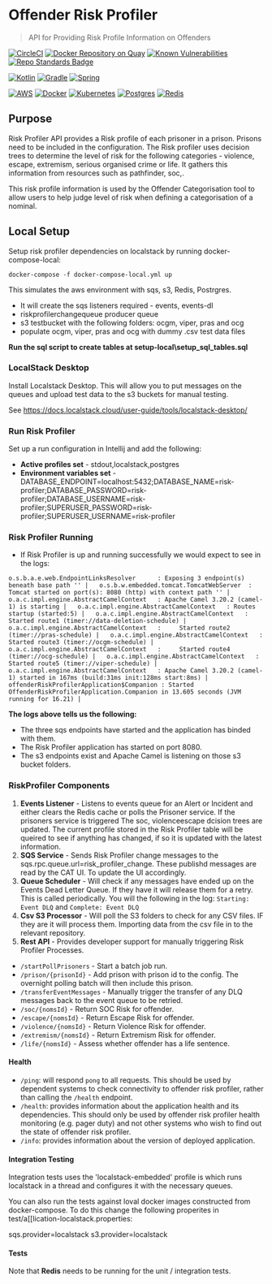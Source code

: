 # Offender Risk Profiler

> API for Providing Risk Profile Information on Offenders

[![CircleCI](https://circleci.com/gh/ministryofjustice/offender-risk-profiler/tree/main.svg?style=svg)](https://circleci.com/gh/ministryofjustice/offender-risk-profiler/tree/main)
[![Docker Repository on Quay](https://img.shields.io/badge/quay.io-repository-2496ED.svg?logo=docker)](https://quay.io/repository/hmpps/offender-risk-profiler)
[![Known Vulnerabilities](https://snyk.io/test/github/ministryofjustice/pathfinder-api/badge.svg)](https://snyk.io/test/github/ministryofjustice/offender-risk-profiler)
[![Repo Standards Badge](https://img.shields.io/badge/dynamic/json?color=blue&style=flat&logo=github&label=MoJ%20Compliant&query=%24.data%5B%3F%28%40.name%20%3D%3D%20%22offender-risk-profiler%22%29%5D.status&url=https%3A%2F%2Foperations-engineering-reports.cloud-platform.service.justice.gov.uk%2Fgithub_repositories)](https://operations-engineering-reports.cloud-platform.service.justice.gov.uk/github_repositories#offender-risk-profiler "Link to report")

<!-- [![API docs](https://img.shields.io/badge/API_docs-view-85EA2D.svg?logo=swagger)](https://###.service.justice.gov.uk/swagger-ui/index.html?configUrl=/v3/api-docs) -->
<!-- [![License: ###](https://img.shields.io/badge/License-###-lightgrey.svg)](https://opensource.org/licenses/###) -->

[![Kotlin](https://img.shields.io/badge/kotlin-%230095D5.svg?style=flat&logo=kotlin&logoColor=white)](https://kotlinlang.org/)
[![Gradle](https://img.shields.io/badge/Gradle-02303A.svg?style=flat&logo=Gradle&logoColor=white)](https://gradle.org/)
[![Spring](https://img.shields.io/badge/spring-%236DB33F.svg?style=flat&logo=spring&logoColor=white)](https://spring.io/projects/spring-boot)

[![AWS](https://img.shields.io/badge/-Amazon%20AWS-232F3E?logo=Amazonaws&logoColor=amazonorange)](https://aws.amazon.com/)
[![Docker](https://img.shields.io/badge/-Docker-000?logo=docker)](https://www.docker.com)
[![Kubernetes](https://img.shields.io/badge/kubernetes-%23326ce5.svg?style=flat&logo=kubernetes&logoColor=white)](https://kubernetes.io/)
[![Postgres](https://img.shields.io/badge/postgres-%23316192.svg?style=postgres&logo=postgresql&logoColor=white)](https://www.postgresql.org/)
[![Redis](https://img.shields.io/badge/redis-%23DD0031.svg?style=flat&logo=redis&logoColor=white)](https://redis.io/)

## Purpose

Risk Profiler API provides a Risk profile of each prisoner in a prison. Prisons need to be included in the configuration. The Risk profiler uses decision trees to determine the level of risk for the following categories - violence, escape, extremism, serious organised crime or life. It gathers this information from resources such as pathfinder, soc,. 

This risk profile information is used by the Offender Categorisation tool to allow users to help judge level of risk when defining a categorisation of a nominal.


## Local Setup

Setup risk profiler dependencies on localstack by running docker-compose-local:

`docker-compose -f docker-compose-local.yml up
`

This simulates the aws environment with sqs, s3, Redis, Postrgres.

 - It will create the sqs listeners required - events, events-dl
 - riskprofilerchangequeue producer queue 
 - s3 testbucket with the following folders: ocgm, viper, pras and ocg
 - populate ocgm, viper, pras and ocg with dummy .csv test data files


**Run the sql script to create tables at setup-local\setup_sql_tables.sql**

### LocalStack Desktop

Install Localstack Desktop. This will allow you to put messages on the queues and upload test data to the s3 buckets for manual testing. 

See https://docs.localstack.cloud/user-guide/tools/localstack-desktop/

### Run Risk Profiler

Set up a run configuration in Intellij and add the following:

- **Active profiles set** - stdout,localstack,postgres
- **Environment variables set** - DATABASE_ENDPOINT=localhost:5432;DATABASE_NAME=risk-profiler;DATABASE_PASSWORD=risk-profiler;DATABASE_USERNAME=risk-profiler;SUPERUSER_PASSWORD=risk-profiler;SUPERUSER_USERNAME=risk-profiler

### Risk Profiler Running

- If Risk Profiler is up and running successfully we would expect to see in the logs:

`
o.s.b.a.e.web.EndpointLinksResolver      : Exposing 3 endpoint(s) beneath base path '' |  
o.s.b.w.embedded.tomcat.TomcatWebServer  : Tomcat started on port(s): 8080 (http) with context path '' |  
o.a.c.impl.engine.AbstractCamelContext   : Apache Camel 3.20.2 (camel-1) is starting |  
o.a.c.impl.engine.AbstractCamelContext   : Routes startup (started:5) |  
o.a.c.impl.engine.AbstractCamelContext   :     Started route1 (timer://data-deletion-schedule) |  
o.a.c.impl.engine.AbstractCamelContext   :     Started route2 (timer://pras-schedule) |  
o.a.c.impl.engine.AbstractCamelContext   :     Started route3 (timer://ocgm-schedule) |  
o.a.c.impl.engine.AbstractCamelContext   :     Started route4 (timer://ocg-schedule) |  
o.a.c.impl.engine.AbstractCamelContext   :     Started route5 (timer://viper-schedule) |  
o.a.c.impl.engine.AbstractCamelContext   : Apache Camel 3.20.2 (camel-1) started in 167ms (build:31ms init:128ms start:8ms) |  
offenderRiskProfilerApplication$Companion : Started OffenderRiskProfilerApplication.Companion in 13.605 seconds (JVM running for 16.21) |
`

**The logs above tells us the following:**

- The three sqs endpoints have started and the application has binded with them. 
- The Risk Profiler application has started on port 8080. 
- The s3 endpoints exist and Apache Camel is listening on those s3 bucket folders.

### RiskProfiler Components

1. **Events Listener** - Listens to events queue  for an Alert or Incident and either clears the Redis cache or polls the Prisoner service. If the prisoners service is triggered The soc, violenceescape dcision trees are updated. The current profile stored in the Risk Profiler table will be queired to see if anything has changed, if so it is updated with the latest information. 
2. **SQS Service** - Sends Risk Profiler change messages to the sqs.rpc.queue.url=risk_profiler_change. These publishd messages are read by the CAT UI. To update the UI accordingly.
3. **Queue Scheduler** - Will check if any messages have ended up on the Events Dead Letter Queue. If they have it will release them for a retry. This is called periodically. You will the following in the log: `Starting: Event DLQ` and `Complete: Event DLQ` 
4. **Csv S3 Processor** - Will poll the S3 folders to check for any CSV files. IF they are it will process them. Importing data from the csv file in to the relevant repository.
5. **Rest API** - Provides developer support for manually triggering Risk Profiler Processes.
- `/startPollPrisoners` - Start a batch job run.
- `/prison/{prisonId}` - Add prison with prison id to the config. The overnight polling batch will then include this prison.
- `/transferEventMessages` - Manually trigger the transfer of any DLQ messages back to the event queue to be retried.
- `/soc/{nomsId}` - Return SOC Risk for offender.
- `/escape/{nomsId}` - Return Escape Risk for offender.
- `/violence/{nomsId}` - Return Violence Risk for offender.
- `/extremism/{nomsId}` - Return Extremism Risk for offender.
- `/life/{nomsId}` - Assess whether offender has a life sentence.

#### Health

- `/ping`: will respond `pong` to all requests.  This should be used by dependent systems to check connectivity to offender risk profiler,
  rather than calling the `/health` endpoint.
- `/health`: provides information about the application health and its dependencies.  This should only be used
  by offender risk profiler health monitoring (e.g. pager duty) and not other systems who wish to find out the state of offender risk profiler.
- `/info`: provides information about the version of deployed application.

#### Integration Testing
Integration tests uses the 'localstack-embedded' profile is which runs localstack in a thread and configures it with the necessary queues.

You can also run the tests against loval docker images constructed from docker-compose. To do this change the following properites in test/a[[lication-localstack.properties:

sqs.provider=localstack
s3.provider=localstack

#### Tests

Note that **Redis** needs to be running for the unit / integration tests.



